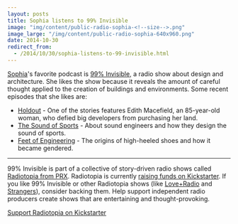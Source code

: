 ```yaml
---
layout: posts
title: Sophia listens to 99% Invisible
image: "img/content/public-radio-sophia-<!--size-->.png"
image_large: "/img/content/public-radio-sophia-640x960.png"
date: 2014-10-30
redirect_from:
  - /2014/10/30/sophia-listens-to-99-invisible.html
---
```


[Sophia](/2014/10/24/sophia.html)'s favorite podcast is [99% Invisible](http://99percentinvisible.org/), a radio show about design and architecture.
She likes the show because it reveals the amount of careful thought applied to the creation of buildings and environments. Some recent episodes that she likes are:

* [Holdout](http://99percentinvisible.org/episode/holdout/) - One of the stories features Edith Macefield, an 85-year-old woman, who defied big developers from purchasing her land.
* [The Sound of Sports](http://99percentinvisible.org/episode/the-sound-of-sports/) - About sound engineers and how they design the sound of sports.
* [Feet of Engineering](http://99percentinvisible.org/episode/feet-of-engineering/) - The origins of high-heeled shoes and how it became gendered.

---

99% Invisible is part of a collective of story-driven radio shows called [Radiotopia from PRX](http://www.radiotopia.fm/). Radiotopia is currently [raising funds on Kickstarter](https://www.kickstarter.com/projects/1748303376/radiotopia-a-storytelling-revolution). If you like 99% Invisible or other Radiotopia shows (like [Love+Radio](http://loveandradio.org/) and [Strangers](http://storycentral.org/)), consider backing them. Help support independent radio producers create shows that are entertaining and thought-provoking.

[Support Radiotopia on Kickstarter](https://www.kickstarter.com/projects/1748303376/radiotopia-a-storytelling-revolution)